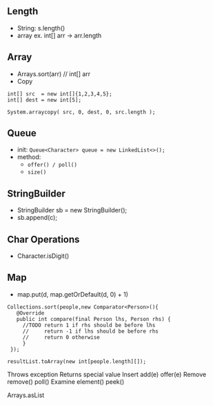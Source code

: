 ## Length

- String: s.length()
- array ex. int[] arr -> arr.length

## Array

- Arrays.sort(arr) // int[] arr
- Copy

```
int[] src  = new int[]{1,2,3,4,5};
int[] dest = new int[5];

System.arraycopy( src, 0, dest, 0, src.length );
```

## Queue

- init: ```Queue<Character> queue = new LinkedList<>();```
- method:
    - ```offer() / poll()```
    - ```size()```

## StringBuilder

- StringBuilder sb = new StringBuilder();
- sb.append(c);

## Char Operations

- Character.isDigit()

## Map

- map.put(d, map.getOrDefault(d, 0) + 1)


```
Collections.sort(people,new Comparator<Person>(){
   @Override
   public int compare(final Person lhs, Person rhs) {
     //TODO return 1 if rhs should be before lhs 
     //     return -1 if lhs should be before rhs
     //     return 0 otherwise
     }
 });
```

```
resultList.toArray(new int[people.length][]);
```

Throws exception	Returns special value
Insert	add(e)	offer(e)
Remove	remove()	poll()
Examine	element()	peek()

Arrays.asList
